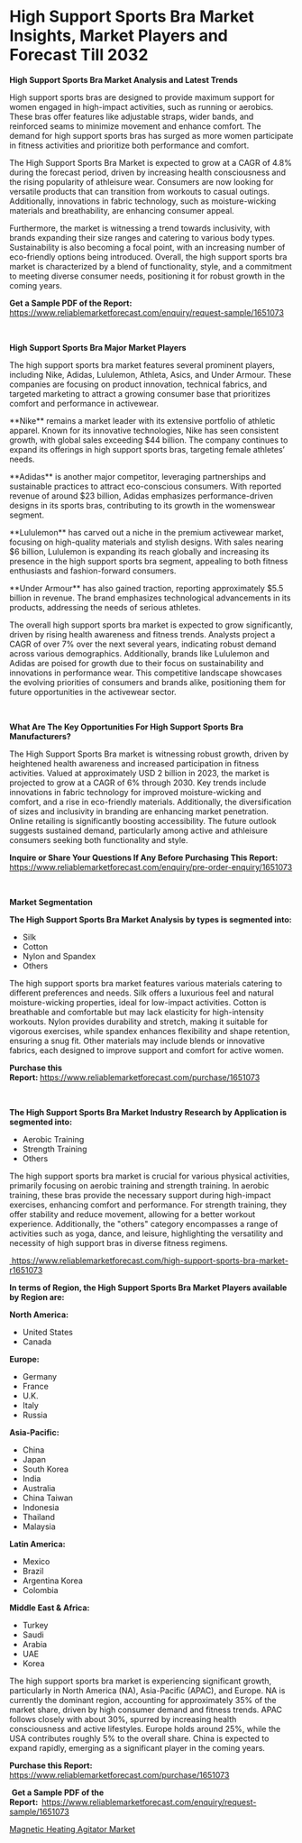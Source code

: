 <p><h1>High Support Sports Bra Market Insights, Market Players and Forecast Till 2032</h1></p><p><strong>High Support Sports Bra Market Analysis and Latest Trends</strong></p>
<p><p>High support sports bras are designed to provide maximum support for women engaged in high-impact activities, such as running or aerobics. These bras offer features like adjustable straps, wider bands, and reinforced seams to minimize movement and enhance comfort. The demand for high support sports bras has surged as more women participate in fitness activities and prioritize both performance and comfort.</p><p>The High Support Sports Bra Market is expected to grow at a CAGR of 4.8% during the forecast period, driven by increasing health consciousness and the rising popularity of athleisure wear. Consumers are now looking for versatile products that can transition from workouts to casual outings. Additionally, innovations in fabric technology, such as moisture-wicking materials and breathability, are enhancing consumer appeal.</p><p>Furthermore, the market is witnessing a trend towards inclusivity, with brands expanding their size ranges and catering to various body types. Sustainability is also becoming a focal point, with an increasing number of eco-friendly options being introduced. Overall, the high support sports bra market is characterized by a blend of functionality, style, and a commitment to meeting diverse consumer needs, positioning it for robust growth in the coming years.</p></p>
<p><strong>Get a Sample PDF of the Report:&nbsp;</strong> <a href="https://www.reliablemarketforecast.com/enquiry/request-sample/1651073?utm_campaign=2821&utm_medium=2&utm_source=Github&utm_content=ia&utm_term=28022025&utm_id=high-support-sports-bra">https://www.reliablemarketforecast.com/enquiry/request-sample/1651073</a></p>
<p>&nbsp;</p>
<p><strong>High Support Sports Bra Major Market Players</strong></p>
<p><p>The high support sports bra market features several prominent players, including Nike, Adidas, Lululemon, Athleta, Asics, and Under Armour. These companies are focusing on product innovation, technical fabrics, and targeted marketing to attract a growing consumer base that prioritizes comfort and performance in activewear.</p><p>**Nike** remains a market leader with its extensive portfolio of athletic apparel. Known for its innovative technologies, Nike has seen consistent growth, with global sales exceeding $44 billion. The company continues to expand its offerings in high support sports bras, targeting female athletes’ needs.</p><p>**Adidas** is another major competitor, leveraging partnerships and sustainable practices to attract eco-conscious consumers. With reported revenue of around $23 billion, Adidas emphasizes performance-driven designs in its sports bras, contributing to its growth in the womenswear segment.</p><p>**Lululemon** has carved out a niche in the premium activewear market, focusing on high-quality materials and stylish designs. With sales nearing $6 billion, Lululemon is expanding its reach globally and increasing its presence in the high support sports bra segment, appealing to both fitness enthusiasts and fashion-forward consumers.</p><p>**Under Armour** has also gained traction, reporting approximately $5.5 billion in revenue. The brand emphasizes technological advancements in its products, addressing the needs of serious athletes.</p><p>The overall high support sports bra market is expected to grow significantly, driven by rising health awareness and fitness trends. Analysts project a CAGR of over 7% over the next several years, indicating robust demand across various demographics. Additionally, brands like Lululemon and Adidas are poised for growth due to their focus on sustainability and innovations in performance wear. This competitive landscape showcases the evolving priorities of consumers and brands alike, positioning them for future opportunities in the activewear sector.</p></p>
<p>&nbsp;</p>
<p><strong>What Are The Key Opportunities For High Support Sports Bra Manufacturers?</strong></p>
<p><p>The High Support Sports Bra market is witnessing robust growth, driven by heightened health awareness and increased participation in fitness activities. Valued at approximately USD 2 billion in 2023, the market is projected to grow at a CAGR of 6% through 2030. Key trends include innovations in fabric technology for improved moisture-wicking and comfort, and a rise in eco-friendly materials. Additionally, the diversification of sizes and inclusivity in branding are enhancing market penetration. Online retailing is significantly boosting accessibility. The future outlook suggests sustained demand, particularly among active and athleisure consumers seeking both functionality and style.</p></p>
<p><strong>Inquire or Share Your Questions If Any Before Purchasing This Report:</strong> <a href="https://www.reliablemarketforecast.com/enquiry/pre-order-enquiry/1651073?utm_campaign=2821&utm_medium=2&utm_source=Github&utm_content=ia&utm_term=28022025&utm_id=high-support-sports-bra">https://www.reliablemarketforecast.com/enquiry/pre-order-enquiry/1651073</a></p>
<p>&nbsp;</p>
<p><strong>Market Segmentation</strong></p>
<p><strong>The High Support Sports Bra Market Analysis by types is segmented into:</strong></p>
<p><ul><li>Silk</li><li>Cotton</li><li>Nylon and Spandex</li><li>Others</li></ul></p>
<p><p>The high support sports bra market features various materials catering to different preferences and needs. Silk offers a luxurious feel and natural moisture-wicking properties, ideal for low-impact activities. Cotton is breathable and comfortable but may lack elasticity for high-intensity workouts. Nylon provides durability and stretch, making it suitable for vigorous exercises, while spandex enhances flexibility and shape retention, ensuring a snug fit. Other materials may include blends or innovative fabrics, each designed to improve support and comfort for active women.</p></p>
<p><strong>Purchase this Report:&nbsp;</strong><a href="https://www.reliablemarketforecast.com/purchase/1651073?utm_campaign=2821&utm_medium=2&utm_source=Github&utm_content=ia&utm_term=28022025&utm_id=high-support-sports-bra">https://www.reliablemarketforecast.com/purchase/1651073</a></p>
<p>&nbsp;</p>
<p><strong>The High Support Sports Bra Market Industry Research by Application is segmented into:</strong></p>
<p><ul><li>Aerobic Training</li><li>Strength Training</li><li>Others</li></ul></p>
<p><p>The high support sports bra market is crucial for various physical activities, primarily focusing on aerobic training and strength training. In aerobic training, these bras provide the necessary support during high-impact exercises, enhancing comfort and performance. For strength training, they offer stability and reduce movement, allowing for a better workout experience. Additionally, the "others" category encompasses a range of activities such as yoga, dance, and leisure, highlighting the versatility and necessity of high support bras in diverse fitness regimens.</p></p>
<p><a href="https://www.reliablemarketforecast.com/high-support-sports-bra-market-r1651073?utm_campaign=2821&utm_medium=2&utm_source=Github&utm_content=ia&utm_term=28022025&utm_id=high-support-sports-bra">&nbsp;https://www.reliablemarketforecast.com/high-support-sports-bra-market-r1651073</a></p>
<p><strong>In terms of Region, the High Support Sports Bra Market Players available by Region are:</strong></p>
<p>
    <p> <strong> North America: </strong>
        <ul>
            <li>United States</li>
            <li>Canada</li>
        </ul>
        </p> 
    <p> <strong> Europe: </strong>
        <ul>
            <li>Germany</li>
            <li>France</li>
            <li>U.K.</li>
            <li>Italy</li>
            <li>Russia</li>
        </ul>
        </p> 
    <p> <strong> Asia-Pacific: </strong>
        <ul>
            <li>China</li>
            <li>Japan</li>
            <li>South Korea</li>
            <li>India</li>
            <li>Australia</li>
            <li>China Taiwan</li>
            <li>Indonesia</li>
            <li>Thailand</li>
            <li>Malaysia</li>
        </ul>
        </p> 
    <p> <strong> Latin America: </strong>
        <ul>
            <li>Mexico</li>
            <li>Brazil</li>
            <li>Argentina Korea</li>
            <li>Colombia</li>
        </ul>
        </p> 
    <p> <strong> Middle East & Africa: </strong>
        <ul>
            <li>Turkey</li>
            <li>Saudi</li>
            <li>Arabia</li>
            <li>UAE</li>
            <li>Korea</li>
        </ul>
    </p>
    </p>
<p><p>The high support sports bra market is experiencing significant growth, particularly in North America (NA), Asia-Pacific (APAC), and Europe. NA is currently the dominant region, accounting for approximately 35% of the market share, driven by high consumer demand and fitness trends. APAC follows closely with about 30%, spurred by increasing health consciousness and active lifestyles. Europe holds around 25%, while the USA contributes roughly 5% to the overall share. China is expected to expand rapidly, emerging as a significant player in the coming years.</p></p>
<p><strong>Purchase this Report: </strong><a href="https://www.reliablemarketforecast.com/purchase/1651073?utm_campaign=2821&utm_medium=2&utm_source=Github&utm_content=ia&utm_term=28022025&utm_id=high-support-sports-bra">https://www.reliablemarketforecast.com/purchase/1651073</a></p>
<p>&nbsp;<strong>Get a Sample PDF of the Report:&nbsp;&nbsp;</strong><a href="https://www.reliablemarketforecast.com/enquiry/request-sample/1651073?utm_campaign=2821&utm_medium=2&utm_source=Github&utm_content=ia&utm_term=28022025&utm_id=high-support-sports-bra">https://www.reliablemarketforecast.com/enquiry/request-sample/1651073</a></p>
<p><strong></strong></p>
<p><p><a href="https://github.com/godutetraeva/Market-Research-Report-List-1/blob/main/magnetic-heating-agitator-market.md?utm_campaign=2821&utm_medium=2&utm_source=Github&utm_content=ia&utm_term=28022025&utm_id=high-support-sports-bra">Magnetic Heating Agitator Market</a></p></p>